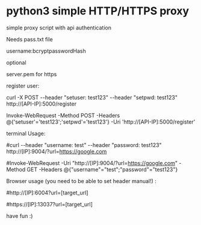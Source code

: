 # python3 simple HTTP/HTTPS proxy
simple proxy script with api authentication

Needs pass.txt file

username:bcryptpasswordHash

optional

server.pem for https

register user:

curl -X POST  --header "setuser: test123" --header "setpwd: test123" http://[API-IP]:5000/register

Invoke-WebRequest -Method POST -Headers @{'setuser'='test123';'setpwd'='test123'} -Uri 'http://[API-IP]:5000/register'

terminal Usage:

#curl --header "username: test" --header "password: test123" http://[IP]:9004/?url=https://google.com

#Invoke-WebRequest -Uri "http://[IP]:9004/?url=https://google.com" -Method GET -Headers @{"username"="test";"password"="test123"}

Browser usage (you need to be able to set header manual!) :

#http://[IP]:6004?url=[target_url]

#https://[IP]:13037?url=[target_url]


have fun :)
